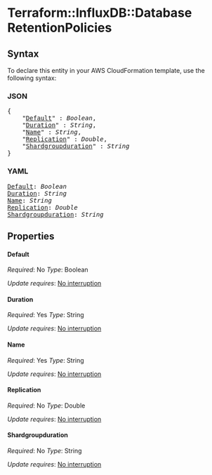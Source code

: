 # Terraform::InfluxDB::Database RetentionPolicies

## Syntax

To declare this entity in your AWS CloudFormation template, use the following syntax:

### JSON

<pre>
{
    "<a href="#default" title="Default">Default</a>" : <i>Boolean</i>,
    "<a href="#duration" title="Duration">Duration</a>" : <i>String</i>,
    "<a href="#name" title="Name">Name</a>" : <i>String</i>,
    "<a href="#replication" title="Replication">Replication</a>" : <i>Double</i>,
    "<a href="#shardgroupduration" title="Shardgroupduration">Shardgroupduration</a>" : <i>String</i>
}
</pre>

### YAML

<pre>
<a href="#default" title="Default">Default</a>: <i>Boolean</i>
<a href="#duration" title="Duration">Duration</a>: <i>String</i>
<a href="#name" title="Name">Name</a>: <i>String</i>
<a href="#replication" title="Replication">Replication</a>: <i>Double</i>
<a href="#shardgroupduration" title="Shardgroupduration">Shardgroupduration</a>: <i>String</i>
</pre>

## Properties

#### Default

_Required_: No
_Type_: Boolean

_Update requires_: [No interruption](https://docs.aws.amazon.com/AWSCloudFormation/latest/UserGuide/using-cfn-updating-stacks-update-behaviors.html#update-no-interrupt)

#### Duration

_Required_: Yes
_Type_: String

_Update requires_: [No interruption](https://docs.aws.amazon.com/AWSCloudFormation/latest/UserGuide/using-cfn-updating-stacks-update-behaviors.html#update-no-interrupt)

#### Name

_Required_: Yes
_Type_: String

_Update requires_: [No interruption](https://docs.aws.amazon.com/AWSCloudFormation/latest/UserGuide/using-cfn-updating-stacks-update-behaviors.html#update-no-interrupt)

#### Replication

_Required_: No
_Type_: Double

_Update requires_: [No interruption](https://docs.aws.amazon.com/AWSCloudFormation/latest/UserGuide/using-cfn-updating-stacks-update-behaviors.html#update-no-interrupt)

#### Shardgroupduration

_Required_: No
_Type_: String

_Update requires_: [No interruption](https://docs.aws.amazon.com/AWSCloudFormation/latest/UserGuide/using-cfn-updating-stacks-update-behaviors.html#update-no-interrupt)

